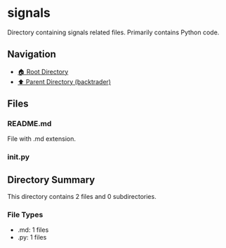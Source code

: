 # signals

Directory containing signals related files. Primarily contains Python code.

## Navigation

* [🏠 Root Directory](../../README.md)
* [⬆️ Parent Directory (backtrader)](../README.md)

## Files

### README.md

File with .md extension.

### __init__.py

## Directory Summary

This directory contains 2 files and 0 subdirectories.

### File Types

* .md: 1 files
* .py: 1 files
